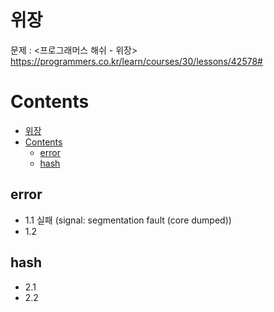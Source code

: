# 위장

문제 : <프로그래머스 해쉬 - 위장> <br/>
<https://programmers.co.kr/learn/courses/30/lessons/42578#>


# Contents

- [위장](#%ec%9c%84%ec%9e%a5)
- [Contents](#contents)
  - [error](#error)
  - [hash](#hash)

## error

- 1.1 실패 (signal: segmentation fault (core dumped))
- 1.2

## hash

- 2.1
- 2.2